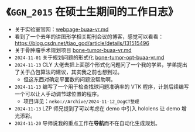 # 《`GGN_2015` 在硕士生期间的工作日志》

- 关于实验室官网：[webpage-buaa-vr.md](../../data/buaa-vr/webpage-buaa-vr.md)
- 看到了一个去年的讲图形学相关期刊会议的博客，感觉可以看看：https://blog.csdn.net/tiao_god/article/details/131515496
- 关于骨肿瘤手术规划项目 [bone-tumor-buaa-vr.md](../../data/buaa-vr/bone-tumor-buaa-vr.md)
- `2024-11-01` 关于规划问题的形式化 [bone-tumor-opt-buaa-vr.md](../../data/buaa-vr/bone-tumor-opt-buaa-vr.md)
- `2024-11-13` CLY 大佬去把上面那个形式化问题问了一个我的学弟，学弟提出了关于凸包算法的建议，其实我之前也想到过。
  - 但这东西对确定平面数的问题没帮助啊。
- `2024-11-13` 编写了一个用于检查找球问题准确率的 VTK 程序，计划后续编写一个可以让人手动调节球位置的程序。
  - 项目详见：`neko://Archive/2024-11-12_DogCT整理`
- `2024-11-13` LZP 师兄提到了可以考虑在 demo 中引入 hololens 让 demo 增光添彩。
- `2024-11-20` 导师说我的重点工作在**导航**而不在自动化生成规划。


